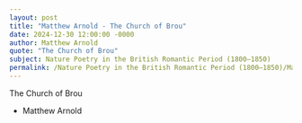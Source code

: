 ```yaml
---
layout: post
title: "Matthew Arnold - The Church of Brou"
date: 2024-12-30 12:00:00 -0000
author: Matthew Arnold
quote: "The Church of Brou"
subject: Nature Poetry in the British Romantic Period (1800–1850)
permalink: /Nature Poetry in the British Romantic Period (1800–1850)/Matthew Arnold/Matthew Arnold - The Church of Brou
---
```


The Church of Brou

- Matthew Arnold
